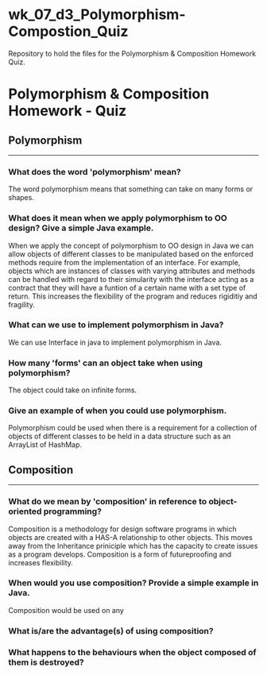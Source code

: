 # wk_07_d3_Polymorphism-Compostion_Quiz
Repository to hold the files for the Polymorphism &amp; Composition Homework Quiz.

<h1>Polymorphism & Composition Homework - Quiz</h1>
<h2>Polymorphism</h2>
<hr/>
<h3>What does the word 'polymorphism' mean?</h3>

<p>The word polymorphism means that something can take on many forms or shapes.</p> 

<h3>What does it mean when we apply polymorphism to OO design? Give a simple Java example.</h3>

<p>When we apply the concept of polymorphism to OO design in Java we can allow objects of different classes to be manipulated based on the enforced methods require from the implementation of an interface. For example, objects which are instances of classes with varying attributes and methods can be handled with regard to their simularity with the interface acting as a contract that they will have a funtion of a certain name with a set type of return. This increases the flexibility of the program and reduces rigiditiy and fragility.</p>

<h3>What can we use to implement polymorphism in Java?</h3>

<p>We can use Interface in java to implement polymorphism in Java.</p>

<h3>How many 'forms' can an object take when using polymorphism?</h3>

<p>The object could take on infinite forms.</p>

<h3>Give an example of when you could use polymorphism.</h3>

<p>Polymorphism could be used when there is a requirement for a collection of objects of different classes to be held in a data structure such as an ArrayList of HashMap.

<h2>Composition</h2>
<hr/>
<h3>What do we mean by 'composition' in reference to object-oriented programming?</h3>

<p>Composition is a methodology for design software programs in which objects are created with a HAS-A relationship to other objects. This moves away from the Inheritance priniciple which has the capacity to create issues as a program develops. Composition is a form of futureproofing and increases flexibility.

<h3>When would you use composition? Provide a simple example in Java.</h3>

Composition would be used on any 

<h3>What is/are the advantage(s) of using composition?</h3>

<h3>What happens to the behaviours when the object composed of them is destroyed?</h3>
